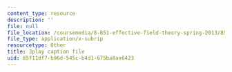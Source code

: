 ```yaml
---
content_type: resource
description: ''
file: null
file_location: /coursemedia/8-851-effective-field-theory-spring-2013/85f11df7b96d545cb4d1675ba8ae6423_Xpqcsa3RVTU.vtt
file_type: application/x-subrip
resourcetype: Other
title: 3play caption file
uid: 85f11df7-b96d-545c-b4d1-675ba8ae6423
---
```

